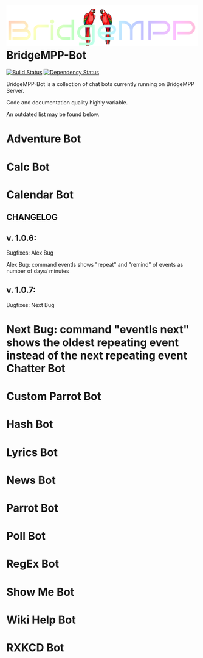 

[![Project BridgeMPP-Bot](https://github.com/Vinpasso/BridgeMPP-Bot/raw/master/src/main/resources/BridgeMPPLogo.png )](https://github.com/Vinpasso/BridgeMPP-Bot/)
BridgeMPP-Bot
================


[![Build Status](https://travis-ci.org/Vinpasso/BridgeMPP-Bot.svg?branch=master)](https://travis-ci.org/Vinpasso/BridgeMPP-Bot)
[![Dependency Status](https://www.versioneye.com/user/projects/57937ddaad9529003cef16b7/badge.svg?style=flat-square)](https://www.versioneye.com/user/projects/57937ddaad9529003cef16b7)

BridgeMPP-Bot is a collection of chat bots currently running on BridgeMPP Server.

Code and documentation quality highly variable.

An outdated list may be found below.

Adventure Bot
=============
Calc Bot
=============
Calendar Bot
=============
CHANGELOG
---------

v. 1.0.6:
---------
Bugfixes: Alex Bug

Alex Bug: command eventls shows "repeat" and "remind" of events as number of days/ minutes


v. 1.0.7:
---------
Bugfixes: Next Bug

Next Bug: command "eventls next" shows the oldest repeating event instead of the next repeating event
Chatter Bot
=============
Custom Parrot Bot
=============
Hash Bot
=============
Lyrics Bot
=============
News Bot
=============
Parrot Bot
=============
Poll Bot
=============
RegEx Bot
=============
Show Me Bot
=============
Wiki Help Bot
=============
RXKCD Bot
=============
